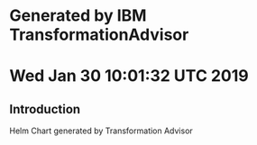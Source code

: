 # Generated by IBM TransformationAdvisor
# Wed Jan 30 10:01:32 UTC 2019
## Introduction

Helm Chart generated by Transformation Advisor
